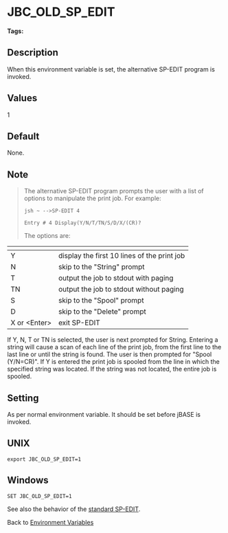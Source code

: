 # JBC_OLD_SP_EDIT

<PageHeader />

**Tags:**
<badge text='spooler' vertical='middle' />
<badge text='environment variables' vertical='middle' />

## Description

When this environment variable is set, the alternative SP-EDIT program is invoked.

## Values

1

## Default

None.

## Note

> The alternative SP-EDIT program prompts the user with a list of options to manipulate the print job. For example:
>
> `jsh ~ -->SP-EDIT 4`
>
> `Entry # 4 Display(Y/N/T/TN/S/D/X/(CR)?`  
>
> The options are:

| <!----> | <!----> |
| --- | --- |
| Y | display the first 10 lines of the print job |
| N | skip to the "String" prompt |
| T | output the job to stdout with paging |
| TN | output the job to stdout without paging |
| S | skip to the "Spool" prompt |
| D | skip to the "Delete" prompt |
| X or &lt;Enter&gt; | exit SP-EDIT |

If Y, N, T or TN is selected, the user is next prompted for String. Entering a string will cause a scan of each line of the print job, from the first line to the last line or until the string is found. The user is then prompted for "Spool (Y/N=CR)". If Y is entered the print job is spooled from the line in which the specified string was located. If the string was not located, the entire job is spooled.

## Setting

As per normal environment variable. It should be set before jBASE is invoked.

## UNIX

```
export JBC_OLD_SP_EDIT=1
```

## Windows

```
SET JBC_OLD_SP_EDIT=1
```

See also the behavior of the [standard SP-EDIT](./../../administration/spooler/sp-edit).

Back to [Environment Variables](./../README.md)

